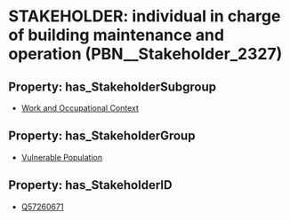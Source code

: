 # STAKEHOLDER: __individual in charge of building maintenance and operation__ (PBN__Stakeholder_2327)

## Property: has_StakeholderSubgroup

* [Work and Occupational Context](PBN__StakeholderSubgroup_108)

## Property: has_StakeholderGroup

* [Vulnerable Population](PBN__StakeholderGroup_6)

## Property: has_StakeholderID

* [Q57260671](Q57260671)

